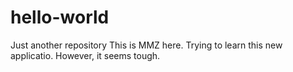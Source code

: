 # hello-world
Just another repository
This is MMZ here. Trying to learn this new applicatio. However, it seems tough.
